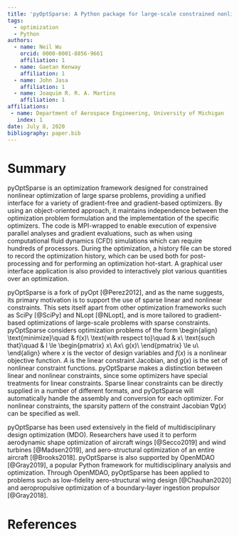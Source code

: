 ```yaml
---
title: 'pyOptSparse: A Python package for large-scale constrained nonlinear optimization of sparse systems'
tags:
  - optimization
  - Python
authors:
  - name: Neil Wu
    orcid: 0000-0001-8856-9661
    affiliation: 1
  - name: Gaetan Kenway
    affiliation: 1
  - name: John Jasa
    affiliation: 1
  - name: Joaquim R. R. A. Martins
    affiliation: 1
affiliations:
 - name: Department of Aerospace Engineering, University of Michigan
   index: 1
date: July 8, 2020
bibliography: paper.bib
---
```


# Summary
pyOptSparse is an optimization framework designed for constrained nonlinear optimization of large sparse problems, providing a unified interface for a variety of gradient-free and gradient-based optimizers.
By using an object-oriented approach, it maintains independence between the optimization problem formulation and the implementation of the specific optimizers.
The code is MPI-wrapped to enable execution of expensive parallel analyses and gradient evaluations, such as when using computational fluid dynamics (CFD) simulations which can require hundreds of processors.
During the optimization, a history file can be stored to record the optimization history, which can be used both for post-processing and for performing an optimization hot-start.
A graphical user interface application is also provided to interactively plot various quantities over an optimization.

pyOptSparse is a fork of pyOpt [@Perez2012], and as the name suggests, its primary motivation is to support the use of sparse linear and nonlinear constraints.
This sets itself apart from other optimization frameworks such as SciPy [@SciPy] and NLopt [@NLopt], and is more tailored to gradient-based optimizations of large-scale problems with sparse constraints.
pyOptSparse considers optimization problems of the form
\begin{align}
\text{minimize}\quad & f(x)\\
\text{with respect to}\quad & x\\
\text{such that}\quad & l \le \begin{pmatrix}
x\\
Ax\\
g(x)\\
\end{pmatrix}
\le u\\
\end{align}
where $x$ is the vector of design variables and $f(x)$ is a nonlinear objective function.
$A$ is the linear constraint Jacobian, and $g(x)$ is the set of nonlinear constraint functions.
pyOptSparse makes a distinction between linear and nonlinear constraints, since some optimizers have special treatments for linear constraints.
Sparse linear constraints can be directly supplied in a number of different formats, and pyOptSparse will automatically handle the assembly and conversion for each optimizer.
For nonlinear constraints, the sparsity pattern of the constraint Jacobian $\nabla g(x)$ can be specified as well.

pyOptSparse has been used extensively in the field of multidisciplinary design optimization (MDO).
Researchers have used it to perform aerodynamic shape optimization of aircraft wings [@Secco2019] and wind turbines [@Madsen2019], and aero-structural optimization of an entire aircraft [@Brooks2018].
pyOptSparse is also supported by OpenMDAO [@Gray2019], a popular Python framework for multidisciplinary analysis and optimization.
Through OpenMDAO, pyOptSparse has been applied to problems such as low-fidelity aero-structural wing design [@Chauhan2020] and aeropropulsive optimization of a boundary-layer ingestion propulsor [@Gray2018].

<!-- # Acknowledgements
pyOpt -->

# References
